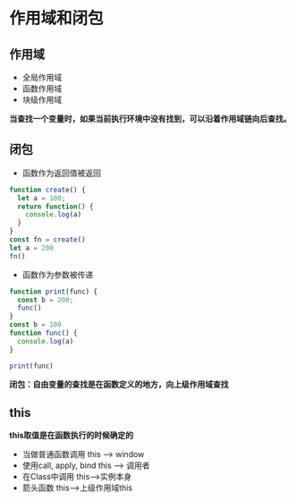 <script setup>
// 函数作为返回值被返回
function create() {
  let a = 100;
  return function() {
    console.log(a)
  }
}
const fn = create()
let a = 200
fn()

// 函数作为参数被传递
function print(func) {
  const b = 200;
  func()
}
const b = 100
function func() {
  console.log(b)
}

print(func)


// this 指向
function fn1() {
  console.log(this)
}
fn1()
fn1.call({x: 100})

</script>

# 作用域和闭包
## 作用域
- 全局作用域
- 函数作用域
- 块级作用域
  
**当查找一个变量时，如果当前执行环境中没有找到，可以沿着作用域链向后查找。**

## 闭包

- 函数作为返回值被返回
```js
function create() {
  let a = 100;
  return function() {
    console.log(a)
  }
}
const fn = create()
let a = 200
fn()
```

- 函数作为参数被传递
```js
function print(func) {
  const b = 200;
  func()
}
const b = 100
function func() {
  console.log(a)
}

print(func)
```
**闭包：自由变量的查找是在函数定义的地方，向上级作用域查找**

## this
**this取值是在函数执行的时候确定的**
- 当做普通函数调用 this --> window
- 使用call, apply, bind this --> 调用者
- 在Class中调用 this-->实例本身
- 箭头函数 this-->上级作用域this



